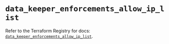 # `data_keeper_enforcements_allow_ip_list`

Refer to the Terraform Registry for docs: [`data_keeper_enforcements_allow_ip_list`](https://registry.terraform.io/providers/keeper-security/keeper/1.2.0/docs/data-sources/enforcements_allow_ip_list).
